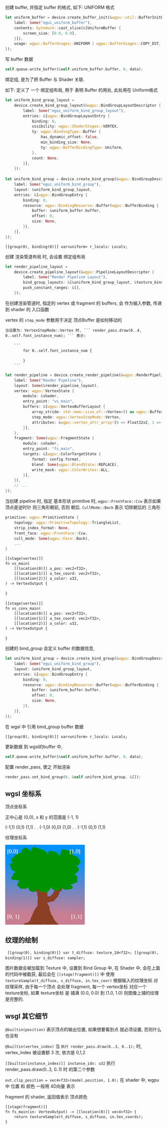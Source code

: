 创建 buffer, 并指定 buffer 的格式, 如下: UNIFORM 格式

``` rust
let uniform_buffer = device.create_buffer_init(&wgpu::util::BufferInitDescriptor {
    label: Some("egui_uniform_buffer"),
    contents: bytemuck::cast_slice(&[UniformBuffer {
        screen_size: [0.0, 0.0],
    }]),
    usage: wgpu::BufferUsages::UNIFORM | wgpu::BufferUsages::COPY_DST,
});
```

写 buffer 数据

``` rust
self.queue.write_buffer(&self.uniform_buffer.buffer, 0, data);
```

绑定组, 是为了把 Buffer 与 Shader 关联.

如下: 定义了 一个 绑定组布局, 用于 表明 Buffer 的用处, 此处用在 Uniform格式

``` rust
let uniform_bind_group_layout =
    device.create_bind_group_layout(&wgpu::BindGroupLayoutDescriptor {
        label: Some("egui_uniform_bind_group_layout"),
        entries: &[wgpu::BindGroupLayoutEntry {
            binding: 0,
            visibility: wgpu::ShaderStages::VERTEX,
            ty: wgpu::BindingType::Buffer {
                has_dynamic_offset: false,
                min_binding_size: None,
                ty: wgpu::BufferBindingType::Uniform,
            },
            count: None,
        }],
    });

let uniform_bind_group = device.create_bind_group(&wgpu::BindGroupDescriptor {
    label: Some("egui_uniform_bind_group"),
    layout: &uniform_bind_group_layout,
    entries: &[wgpu::BindGroupEntry {
        binding: 0,
        resource: wgpu::BindingResource::Buffer(wgpu::BufferBinding {
            buffer: &uniform_buffer.buffer,
            offset: 0,
            size: None,
        }),
    }],
});
```

```
[[group(0), binding(0)]] var<uniform> r_locals: Locals;
```

创建 渲染管道布局 时, 会设置 绑定组布局

``` rust
let render_pipeline_layout =
    device.create_pipeline_layout(&wgpu::PipelineLayoutDescriptor {
        label: Some("Render Pipeline Layout"),
        bind_group_layouts: &[&uniform_bind_group_layout, &texture_bind_group_layout],
        push_constant_ranges: &[],
    });
```

在创建渲染管道时, 指定的 vertex 或 fragment 的 buffers, 会 作为输入参数, 传递到 shader 的 入口函数

vertex 的 ``` step_mode ``` 参数用于决定 顶点Buffer 是如何移动的

    当设置为: VertexStepMode::Vertex 时, ``` render_pass.draw(0..4, 0..self.font_instance_num); ``` 表示:

        ```
            for 0..self.font_instance_num {

            }
        ```



```rust
let render_pipeline = device.create_render_pipeline(&wgpu::RenderPipelineDescriptor {
    label: Some("Render Pipeline"),
    layout: Some(&render_pipeline_layout),
    vertex: wgpu::VertexState {
        module: &shader,
        entry_point: "vs_main",
        buffers: &[wgpu::VertexBufferLayout {
            array_stride: std::mem::size_of::<Vertex>() as wgpu::BufferAddress,
            step_mode: wgpu::VertexStepMode::Vertex,
            attributes: &wgpu::vertex_attr_array![0 => Float32x2, 1 => Float32x2, 2 => Uint32],
        }],
    },
    fragment: Some(wgpu::FragmentState {
        module: &shader,
        entry_point: "fs_main",
        targets: &[wgpu::ColorTargetState {
            format: config.format,
            blend: Some(wgpu::BlendState::REPLACE),
            write_mask: wgpu::ColorWrites::ALL,
        }],
    }),
    // ...
});
```

当创建 pipeline 时, 指定 基本形状 primitive 时, ``` wgpu::FrontFace::Ccw ``` 表示如果顶点是逆时针 则三角形朝前, 否则 朝后.
``` CullMode::Back ``` 表示 切除朝后的 三角形

``` rust
primitive: wgpu::PrimitiveState {
    topology: wgpu::PrimitiveTopology::TriangleList,
    strip_index_format: None,
    front_face: wgpu::FrontFace::Ccw,
    cull_mode: Some(wgpu::Face::Back),
    ...
}
```

``` wgsl
[[stage(vertex)]]
fn vs_main(
    [[location(0)]] a_pos: vec2<f32>,
    [[location(1)]] a_tex_coord: vec2<f32>,
    [[location(2)]] a_color: u32,
) -> VertexOutput {

}

[[stage(vertex)]]
fn vs_conv_main(
    [[location(0)]] a_pos: vec2<f32>,
    [[location(1)]] a_tex_coord: vec2<f32>,
    [[location(2)]] a_color: u32,
) -> VertexOutput {

}
```

创建的 bind_group 会定义 buffer 的数据信息,

``` rust
let uniform_bind_group = device.create_bind_group(&wgpu::BindGroupDescriptor {
    label: Some("egui_uniform_bind_group"),
    layout: &uniform_bind_group_layout,
    entries: &[wgpu::BindGroupEntry {
        binding: 0,
        resource: wgpu::BindingResource::Buffer(wgpu::BufferBinding {
            buffer: &uniform_buffer.buffer,
            offset: 0,
            size: None,
        }),
    }],
});
```

在 wgsl 中 引用 bind_group buffer 数据

``` wgsl
[[group(0), binding(0)]] var<uniform> r_locals: Locals;
```

更新数据 到 wgsl的buffer 中, 

``` rust
self.queue.write_buffer(&self.uniform_buffer.buffer, 0, data);
```

配置 render_pass, 使之 开始渲染

``` rust
render_pass.set_bind_group(0, &self.uniform_bind_group, &[]);
```

## wgsl 坐标系

顶点坐标系

正中心是 (0,0), x 和 y 的范围是 (-1, 1)

(-1,1)          (0,1)           (1,1)
.
.
(-1,0)          (0,0)           (1,0)
.
.
(-1,1)          (0,1)           (1,1)

纹理坐标系

![](docs/wgpu/2022-05-02-21-14-14.png)

## 纹理的绘制

``` [[group(0), binding(0)]] var t_diffuse: texture_2d<f32>; [[group(0), binding(1)]] var s_diffuse: sampler;```

图片数据会被加载到 Texture 中, 设置到 Bind Group 中, 在 Shader 中, 会在上面的代码中被截获, 最后会在 ``` [[stage(fragment)]] ``` 中 使用 ``` textureSample(t_diffuse, s_diffuse, in.tex_coor) ``` 根据输入的纹理坐标 对纹理采样, 由于每一个顶点 会处理 fragment, 每一个 vertex坐标 对应一个 texture坐标, 如果 texture坐标 是 铺满 (0.0, 0.0) 到 (1.0, 1.0) 则图像上铺的纹理是完整的.

## wsgl 其它细节

``` @builtin(position) ``` 表示顶点的输出位置, 如果想要看到点 就必须设置, 否则什么也没有

``` @builtin(vertex_index) ``` 当 ``` 执行 render_pass.draw(0..3, 0..1); ``` 时, vertex_index 被设置额 3 次, 依次是 0,1,2

``` [[builtin(instance_index)]] instance_idx: u32 ``` 执行 render_pass.draw(0..3, 0..1) 时 的第二个参数

``` out.clip_position = vec4<f32>(model.position, 1.0); ``` 在 shader 中, wgpu中 位置 和 颜色 一般用 4D向量 表示

fragment 的 shader, 返回值表示 顶点颜色
```
[[stage(fragment)]]
fn fs_main(in: VertexOutput) -> [[location(0)]] vec4<f32> {
    return textureSample(t_diffuse, s_diffuse, in.tex_coords);
}
```
